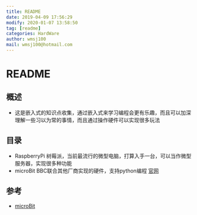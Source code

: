 ```yaml
---
title: README
date: 2019-04-09 17:56:29	
modify: 2020-01-07 13:58:50
tag: [readme]
categories: HardWare
author: wmsj100
mail: wmsj100@hotmail.com
---
```


# README

## 概述
- 这是嵌入式的知识点收集，通过嵌入式来学习编程会更有乐趣，而且可以加深理解一些习以为常的事情，而且通过操作硬件可以实现很多玩法

## 目录
- RaspberryPi 树莓派，当前最流行的微型电脑，打算入手一台，可以当作微型服务器，实现很多种功能
- microBit	BBC联合其他厂商实现的硬件，支持python编程 [官网](https://microbit.org/zh-CN/code/)

## 参考
- [microBit](https://microbit.org/zh-CN/code/)
